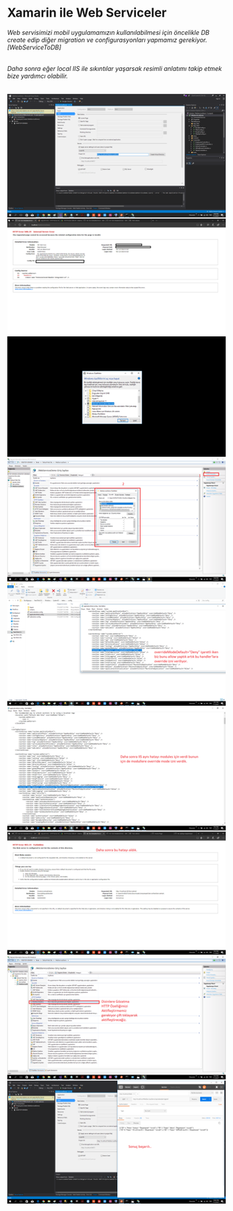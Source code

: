 <h1>Xamarin ile Web Serviceler</h1>
<h6>Web servisimizi mobil uygulamamızın kullanılabilmesi için öncelikle DB create edip diğer migration ve configurasyonları yapmamız gerekiyor.[WebServiceToDB]<br></h6>
<h6>Daha sonra eğer local IIS ile sıkıntılar yaşarsak resimli anlatımı takip etmek bize yardımcı olabilir.<br></h6>
<img src="https://github.com/KursatCAKAL/Xamarin/blob/master/WebAPI_For_Mobile_Intro(Trouble_On_LocalIIS)/Local%20IIS%20Succes/Local_IIS_1.png">
<img src="https://github.com/KursatCAKAL/Xamarin/blob/master/WebAPI_For_Mobile_Intro(Trouble_On_LocalIIS)/Local%20IIS%20Succes/Local_IIS_2.png">
<img src="https://github.com/KursatCAKAL/Xamarin/blob/master/WebAPI_For_Mobile_Intro(Trouble_On_LocalIIS)/Local%20IIS%20Succes/Local_IIS_3.png">
<img src="https://github.com/KursatCAKAL/Xamarin/blob/master/WebAPI_For_Mobile_Intro(Trouble_On_LocalIIS)/Local%20IIS%20Succes/Local_IIS_4.png">
<img src="https://github.com/KursatCAKAL/Xamarin/blob/master/WebAPI_For_Mobile_Intro(Trouble_On_LocalIIS)/Local%20IIS%20Succes/Local_IIS_5.png">
<img src="https://github.com/KursatCAKAL/Xamarin/blob/master/WebAPI_For_Mobile_Intro(Trouble_On_LocalIIS)/Local%20IIS%20Succes/Local_IIS_6.png">
<img src="https://github.com/KursatCAKAL/Xamarin/blob/master/WebAPI_For_Mobile_Intro(Trouble_On_LocalIIS)/Local%20IIS%20Succes/Local_IIS_7.png">
<img src="https://github.com/KursatCAKAL/Xamarin/blob/master/WebAPI_For_Mobile_Intro(Trouble_On_LocalIIS)/Local%20IIS%20Succes/Local_IIS_8.png">
<img src="https://github.com/KursatCAKAL/Xamarin/blob/master/WebAPI_For_Mobile_Intro(Trouble_On_LocalIIS)/Local%20IIS%20Succes/Local_IIS_9.png">


